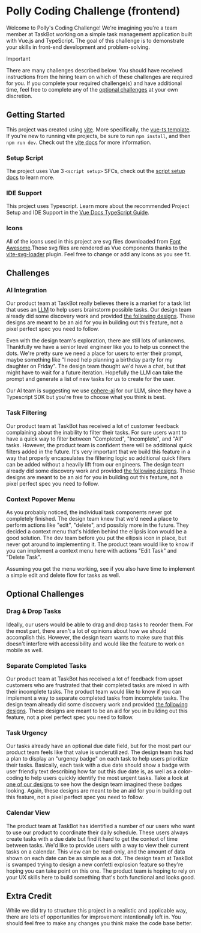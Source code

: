 # Polly Coding Challenge (frontend)

Welcome to Polly's Coding Challenge! We're imagining you're a team member at TaskBot working on a simple task management application built with Vue.js and TypeScript. The goal of this challenge is to demonstrate your skills in front-end development and problem-solving. 

> [!IMPORTANT]
> There are many challenges described below. You should have received instructions from the hiring team on which of these challenges are required for you. If you complete your required challenge(s) and have additional time, feel free to complete any of the [optional challenges](#optional-challenges) at your own discretion.

## Getting Started

This project was created using [vite](https://vite.dev/guide/). More specifically, the [vue-ts template](https://vite.new/vue-ts). If you're new to running vite projects, be sure to run `npm install`, and then `npm run dev`. Check out the [vite docs](https://vite.dev/guide/cli.html#dev-server) for more information.

### Setup Script

The project uses Vue 3 `<script setup>` SFCs, check out the [script setup docs](https://v3.vuejs.org/api/sfc-script-setup.html#sfc-script-setup) to learn more.

### IDE Support

This project uses Typescript. Learn more about the recommended Project Setup and IDE Support in the [Vue Docs TypeScript Guide](https://vuejs.org/guide/typescript/overview.html#project-setup).

### Icons

All of the icons used in this project are svg files downloaded from [Font Awesome](https://fontawesome.com/).Those svg files are rendered as Vue components thanks to the [vite-svg-loader](https://github.com/jpkleemans/vite-svg-loader) plugin. Feel free to change or add any icons as you see fit.

## Challenges

### AI Integration

Our product team at TaskBot really believes there is a market for a task list that uses an [LLM](https://en.wikipedia.org/wiki/Large_language_model) to help users brainstorm possible tasks. Our design team already did some discovery work and provided [the following designs](https://www.figma.com/design/cXVlfJKpDi3s8afFAghLzk/Front-End-Assessment?node-id=0-1). These designs are meant to be an aid for you in building out this feature, not a pixel perfect spec you need to follow.

Even with the design team's exploration, there are still lots of unknowns. Thankfully we have a senior level engineer like you to help us connect the dots. We're pretty sure we need a place for users to enter their prompt, maybe something like "I need help planning a birthday party for my daughter on Friday". The design team thought we'd have a chat, but that might have to wait for a future iteration. Hopefully the LLM can take the prompt and generate a list of new tasks for us to create for the user.

Our AI team is suggesting we use [cohere-ai](https://github.com/cohere-ai/cohere-typescript) for our LLM, since they have a Typescript SDK but you're free to choose what you think is best.

### Task Filtering

Our product team at TaskBot has received a lot of customer feedback complaining about the inability to filter their tasks. For sure users want to have a quick way to filter between "Completed", "Incomplete", and "All" tasks. However, the product team is confident there will be additional quick filters added in the future. It's very important that we build this feature in a way that properly encapsulates the filtering logic so additional quick filters can be added without a heavily lift from our engineers. The design team already did some discovery work and provided [the following designs](https://www.figma.com/design/cXVlfJKpDi3s8afFAghLzk/Front-End-Assessment?node-id=52-245). These designs are meant to be an aid for you in building out this feature, not a pixel perfect spec you need to follow.

### Context Popover Menu

As you probably noticed, the individual task components never got completely finished. The design team knew that we'd need a place to perform actions like "edit", "delete", and possibly more in the future. They decided a context menu that's hidden behind the ellipsis icon would be a good solution. The dev team before you put the ellipsis icon in place, but never got around to implementing it. The product team would like to know if you can implement a context menu here with actions "Edit Task" and "Delete Task". 

Assuming you get the menu working, see if you also have time to implement a simple edit and delete flow for tasks as well.

## Optional Challenges

### Drag & Drop Tasks

Ideally, our users would be able to drag and drop tasks to reorder them. For the most part, there aren't a lot of opinions about how we should accomplish this. However, the design team wants to make sure that this doesn't interfere with accessibility and would like the feature to work on mobile as well.

### Separate Completed Tasks

Our product team at TaskBot has received a lot of feedback from upset customers who are frustrated that their completed tasks are mixed in with their incomplete tasks. The product team would like to know if you can implement a way to separate completed tasks from incomplete tasks. The design team already did some discovery work and provided [the following designs](https://www.figma.com/design/cXVlfJKpDi3s8afFAghLzk/Front-End-Assessment?node-id=71-269). These designs are meant to be an aid for you in building out this feature, not a pixel perfect spec you need to follow.

### Task Urgency

Our tasks already have an optional due date field, but for the most part our product team feels like that value is underutilized. The design team has had a plan to display an "urgency badge" on each task to help users prioritize their tasks. Basically, each task with a due date should show a badge with user friendly text describing how far out this due date is, as well as a color-coding to help users quickly identify the most urgent tasks. Take a look at [one of our designs](https://www.figma.com/design/cXVlfJKpDi3s8afFAghLzk/Front-End-Assessment?node-id=71-269) to see how the design team imagined these badges looking. Again, these designs are meant to be an aid for you in building out this feature, not a pixel perfect spec you need to follow.

### Calendar View

The product team at TaskBot has identified a number of our users who want to use our product to coordinate their daily schedule. These users always create tasks with a due date but find it hard to get the context of time between tasks. We'd like to provide users with a way to view their current tasks on a calendar. This view can be read-only, and the amount of data shown on each date can be as simple as a dot. The design team at TaskBot is swamped trying to design a new confetti explosion feature so they're hoping you can take point on this one. The product team is hoping to rely on your UX skills here to build something that's both functional and looks good.

## Extra Credit

While we did try to structure this project in a realistic and applicable way, there are lots of opportunities for improvement intentionally left in. You should feel free to make any changes you think make the code base better.
